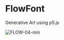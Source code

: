 # FlowFont
Generative Art using p5.js

![FLOW-04-min](https://github.com/htmlars/FlowFont/assets/125216721/3020fa69-aa85-4269-83da-07d1d35d16fa)
